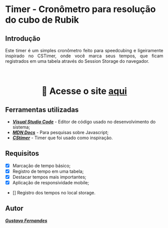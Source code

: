 # Timer - Cronômetro para resolução do cubo de Rubik

## Introdução
<p align="justify">Este timer é um simples cronômetro feito para speedcubing  e ligeiramente inspirado no CSTimer, onde você marca seus tempos, que ficam registrados em uma tabela através do Session Storage do navegador.</p>

<br>

<h1 align = "center">📎 Acesse o site <a href="https://gufernandess.github.io/TimerTest/">aqui</a></h1>

## Ferramentas utilizadas
- <b><i>[Visual Studio Code](https://code.visualstudio.com/)</i></b> - Editor de código usado no desenvolvimento do sistema;
- <b><i>[MDN Docs](https://developer.mozilla.org/pt-BR/)</i></b> - Para pesquisas sobre Javascript;
- <b><i>[CStimer](https://cstimer.net/)</i></b> - Timer que foi usado como inspiração.

## Requisitos
- [x] Marcação de tempo básico;
- [x] Registro de tempo em uma tabela;
- [x] Destacar tempos mais importantes;
- [x] Aplicação de responsividade mobile;
- [] Registro dos tempos no local storage.

## Autor
<b><i>[Gustavo Fernandes](https://github.com/gufernandess)</i>
